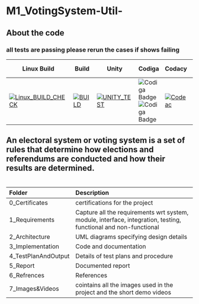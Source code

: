 # M1_VotingSystem-Util-
## About the code
### all tests are passing please rerun the cases if shows failing
| Linux Build | Build | Unity | Codiga | Codacy |codeac| Static check | Dynamic check |
| --- | --- | --- | --- | --- | --- | --- | --- |
[![Linux_BUILD_CHECK](https://github.com/Nehalkamble/M1_VotingSystem-Util/actions/workflows/Linux_BUILD_CHECK.yml/badge.svg)](https://github.com/Nehalkamble/M1_VotingSystem-Util/actions/workflows/Linux_BUILD_CHECK.yml)|[![BUILD](https://github.com/Nehalkamble/M1_VotingSystem-Util/actions/workflows/BUILD.yml/badge.svg)](https://github.com/Nehalkamble/M1_VotingSystem-Util/actions/workflows/BUILD.yml)|[![UNITY_TEST](https://github.com/Nehalkamble/M1_VotingSystem-Util/actions/workflows/UNITY_TESTt.yml/badge.svg)](https://github.com/Nehalkamble/M1_VotingSystem-Util/actions/workflows/UNITY_TESTt.yml)|![Codiga Badge](https://api.codiga.io/project/31204/score/svg) ![Codiga Badge](https://api.codiga.io/project/31204/status/svg)|[![Codeac](https://static.codeac.io/badges/2-455661300.svg "Codeac")](https://app.codeac.io/github/Nehalkamble/M1_VotingSystem-Util-)|![Codacy Badge](https://app.codacy.com/project/badge/Grade/f85d03772df547748d1569f1acacfade)|[![Cppcheck](https://github.com/Nehalkamble/M1_VotingSystem-Util/actions/workflows/STATIC_CHECK.yml/badge.svg)](https://github.com/Nehalkamble/M1_VotingSystem-Util/actions/workflows/STATIC_CHECK.yml)|[![Dynamiccheck](https://github.com/Nehalkamble/M1_VotingSystem-Util/actions/workflows/DYNAMIC_ANALYSIS.yml/badge.svg)](https://github.com/Nehalkamble/M1_VotingSystem-Util/actions/workflows/DYNAMIC_ANALYSIS.yml)|

## An electoral system or voting system is a set of rules that determine how elections and referendums are conducted and how their results are determined.
# 
| Folder              | Description                                                                                                     |
| :------------------ | :-------------------------------------------------------------------------------------------------------------- |
| 0_Certificates      |  certifications for the project                                                                      |
| 1_Requirements      | Capture all the requirements wrt system, module, interface, integration, testing, functional and non-functional |
| 2_Architecture      | UML diagrams specifying design details                                                                         |
| 3_Implementation    | Code and documentation                                                                                          |
| 4_TestPlanAndOutput | Details of test plans and procedure                                                                             |
| 5_Report            | Documented report                                                                                               |   
| 6_Refrences         | References   |
| 7_Images&Videos      | cointains all the images used in the project and the short demo videos |



